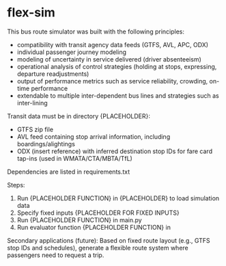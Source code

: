 # flex-sim
This bus route simulator was built with the following principles: 
- compatibility with transit agency data feeds (GTFS, AVL, APC, ODX)
- individual passenger journey modeling
- modeling of uncertainty in service delivered (driver absenteeism)
- operational analysis of control strategies (holding at stops, expressing, departure readjustments)
- output of performance metrics such as service reliability, crowding, on-time performance
- extendable to multiple inter-dependent bus lines and strategies such as inter-lining

Transit data must be in directory {PLACEHOLDER}:
- GTFS zip file
- AVL feed containing stop arrival information, including boardings/alightings
- ODX (insert reference) with inferred destination stop IDs for fare card tap-ins (used in WMATA/CTA/MBTA/TfL)

Dependencies are listed in requirements.txt

Steps:
1. Run {PLACEHOLDER FUNCTION} in {PLACEHOLDER} to load simulation data
2. Specify fixed inputs {PLACEHOLDER FOR FIXED INPUTS}
3. Run {PLACEHOLDER FUNCTION} in main.py
4. Run evaluator function {PLACEHOLDER FUNCTION} in 

Secondary applications (future): 
Based on fixed route layout (e.g., GTFS stop IDs and schedules), generate a flexible route system where passengers need to request a trip.
